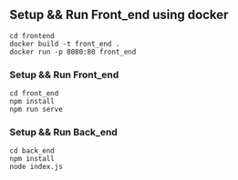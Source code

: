 ## Setup && Run Front_end using docker

```
cd frontend
docker build -t front_end .
docker run -p 8080:80 front_end
```

### Setup && Run Front_end

```
cd front_end
npm install
npm run serve
```

### Setup && Run Back_end

```
cd back_end
npm install
node index.js
```
